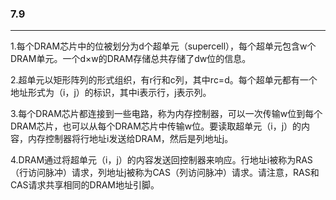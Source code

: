 ### 7.9

____

1.每个DRAM芯片中的位被划分为d个超单元（supercell），每个超单元包含w个DRAM单元。一个d×w的DRAM存储总共存储了dw位的信息。

2.超单元以矩形阵列的形式组织，有r行和c列，其中rc=d。每个超单元都有一个地址形式为（i，j）的标识，其中i表示行，j表示列。

3.每个DRAM芯片都连接到一些电路，称为内存控制器，可以一次传输w位到每个DRAM芯片，也可以从每个DRAM芯片中传输w位。要读取超单元（i，j）的内容，内存控制器将行地址i发送给DRAM，然后是列地址j。

4.DRAM通过将超单元（i，j）的内容发送回控制器来响应。行地址i被称为RAS（行访问脉冲）请求，列地址j被称为CAS（列访问脉冲）请求。请注意，RAS和CAS请求共享相同的DRAM地址引脚。

